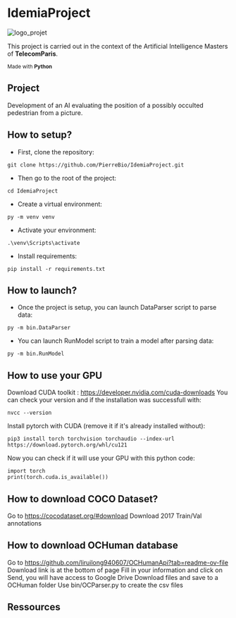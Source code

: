 # IdemiaProject
![logo_projet](https://github.com/PierreBio/IdemiaProject/assets/45881846/0b11c484-01b3-4607-8882-8bb99fad47c0)

This project is carried out in the context of the Artificial Intelligence Masters of **TelecomParis**.

<sub>Made with __Python__</sub>

## Project

Development of an AI evaluating the position of a possibly occulted pedestrian from a picture.

## How to setup?

- First, clone the repository:

```
git clone https://github.com/PierreBio/IdemiaProject.git
```

- Then go to the root of the project:

```
cd IdemiaProject
```

- Create a virtual environment:

```
py -m venv venv
```

- Activate your environment:

```
.\venv\Scripts\activate
```

- Install requirements:

```
pip install -r requirements.txt
```

## How to launch?

- Once the project is setup, you can launch DataParser script to parse data:

```
py -m bin.DataParser
```

- You can launch RunModel script to train a model after parsing data:

```
py -m bin.RunModel
```

## How to use your GPU
Download CUDA toolkit : https://developer.nvidia.com/cuda-downloads
You can check your version and if the installation was successfull with:
```
nvcc --version
```

Install pytorch with CUDA (remove it if it's already installed without):
```
pip3 install torch torchvision torchaudio --index-url https://download.pytorch.org/whl/cu121
```

Now you can check if it will use your GPU with this python code:
```
import torch
print(torch.cuda.is_available())
```

## How to download COCO Dataset?
Go to https://cocodataset.org/#download
Download 2017 Train/Val annotations

## How to download OCHuman database
Go to https://github.com/liruilong940607/OCHumanApi?tab=readme-ov-file
Download link is at the bottom of page
Fill in your information and click on Send, you will have access to Google Drive
Download files and save to a OCHuman folder
Use bin/OCParser.py to create the csv files

## Ressources
